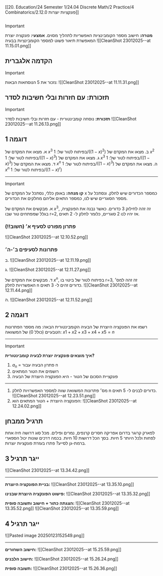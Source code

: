 [[20. Education/24 Semester 1/24.04 Discrete Math/2 Practice/4 Combinatorics/2.12.0 פונקציות יוצרות]]
```table-of-contents
```
> [!important]
> **מטרה:** חישוב מספר הקומבינציות האפשריות לתהליך מסוים.
**אמצעי:** פונקציה יוצרת המאפשרת תיאור פשוט למספר הקומבינציות בבעיה
![[CleanShot 23012025--at 11.15.01.png]]
## הקדמה אלגברית
> [!important]
> נזכור את 5 הנוסחאות הבאות:
![[CleanShot 23012025--at 11.11.31.png]]

## תזכורת: עם חזרות ובלי חשיבות לסדר
> [!important]
> **תזכורת:** נוסחה קומבינטורית - עם חזרות ובלי חשיבות לסדר
![[CleanShot 23012025--at 11.26.13.png]]

## דוגמה 1
א. מצאו את המקדם של $x^3$ בפיתוח לטור של: $1/((1-x)^2)$
ב. מצאו את המקדם של $x^2$ בפיתוח לטור של: $1/((1-x)^3)$
ג. מצאו את המקדם של $x^3$ בפיתוח לטור של: $1/((1-x)^3)$
ד. מצאו את המקדם של $x^n$ בפיתוח לטור של: $1/((1-x)^3)$
ה. מצאו את המקדם של $x^n$ בפיתוח לטור של: $1/((1-x)^r)$
___
> [!important]
> **קו מנחה:** באופן כללי, נסתכל על המקדם של x כמספר הכדורים שיש לחלק. ונסתכל על מספר הסוגריים שיש לנו, כמספר התאים אליהם מחלקים את הכדורים.

א. מבקשים את המקדם של $x^3$, זה זהה לחילוק 3 כדורים.
כאשר נבנה את הפונקציה, בגלל שמפתחים טור שבו r=2, אז יהיו לנו 2 סוגריים, כלומר לחלק ל- 2 תאים.
### פתרון מפורט לסעיף א׳ (חשוב!!)
![[CleanShot 23012025--at 12.10.52.png]]
### פתרונות לסעיפים ב׳-ה׳
ב.
![[CleanShot 23012025--at 12.11.19.png]]

ג.
![[CleanShot 23012025--at 12.11.27.png]]

ד. מבקשים את המקדם של $x^n$, בפיתוח לטור של ביטוי בו r=3, זה זהה למס׳ האפשרויות לחלק n כדורים זהים ל- 3 תאים.
![[CleanShot 23012025--at 12.11.44.png]]

ה.
![[CleanShot 23012025--at 12.11.52.png]]

## דוגמה 2
רשמו את הפונקציה היוצרת של הבעיה הקומבינטורית הבאה:
	מה מספר הפתרונות הטבעיים (כולל 0) של המשוואה: $x1 + x2 + x3 + x4 + x5 = n$
___
> [!important]
> **איך מוצאים פונקציה יוצרת לבעיה קומבינטורית?**
> 1. $a_n$ = פתרון הבעיה עבור n
> 2. רושמים את הטור המתאים
> 3. פונקציית הסכום של הטור - היא הפונקציה היוצרת של הבעיה
___
1. מס׳ פתרונות המשוואה שווה למספר האפשרויות לחלק n כדורים לבנים ל- 5 תאים.
![[CleanShot 23012025--at 12.23.51.png]]
2. הפונקציה היוצרת + הטור המתאים הוא:
![[CleanShot 23012025--at 12.24.02.png]]
## תרגיל ממבחן
לפארק קרוגר בדרום אפריקה חסרים קרנפים, נמרים ופילים.
מכל סוג דרושה חיה אחת לפחות ולכל היותר 5 חיות. בסך הכל דרושות 10 חיות.
בכמה דרכים שונות יכול הספארי ברמת-גן לסייע? פתרו בעזרת פונקציות יוצרות.

## ייגר תרגיל 3
![[CleanShot 23012025--at 13.34.42.png]]
___
**בניית הפונקציה היוצרת:**
![[CleanShot 23012025--at 13.35.10.png]]

**פישוט הפונקציה היוצרת שבנינו:**
![[CleanShot 23012025--at 13.35.32.png]]

**הצגתה כתור + חישוב ותשובה סופית:**
![[CleanShot 23012025--at 13.35.52.png]]
![[CleanShot 23012025--at 13.35.59.png]]

## ייגר תרגיל 4
![[Pasted image 20250123152549.png]]
___
**חישוב השחורים:**
![[CleanShot 23012025--at 15.25.59.png]]

**חישוב הלבנים:**
![[CleanShot 23012025--at 15.26.24.png]]

**תשובה סופית:**
![[CleanShot 23012025--at 15.26.36.png]]

